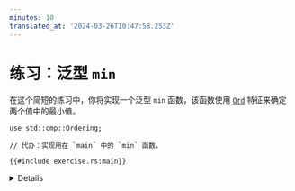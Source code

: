 ```yaml
---
minutes: 10
translated_at: '2024-03-26T10:47:58.253Z'
---
```


# 练习：泛型 `min`

在这个简短的练习中，你将实现一个泛型 `min` 函数，该函数使用 [`Ord`] 特征来确定两个值中的最小值。

```rust,compile_fail
use std::cmp::Ordering;

// 代办：实现用在 `main` 中的 `min` 函数。

{{#include exercise.rs:main}}
```

<details>

- 向学生们展示 [`Ord`] 特征和 [`Ordering`] 枚举类型。

</details>

[`Ord`]: https://doc.rust-lang.org/stable/std/cmp/trait.Ord.html
[`Ordering`]: https://doc.rust-lang.org/stable/std/cmp/enum.Ordering.html
